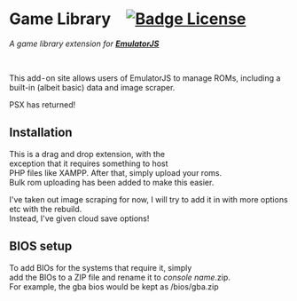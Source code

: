 
# Game Library [![Badge License]][License]

*A game library extension for* ***[EmulatorJS]***

<br>

This add - on site allows users of EmulatorJS to manage ROMs, including a built-in (albeit basic) data and image scraper.<br>

PSX has returned!
<br>

## Installation

This is a drag and drop extension, with the <br>
exception that it requires something to host <br>
PHP files like XAMPP. After that, simply upload your roms.<br>
Bulk rom uploading has been added to make this easier.

I've taken out image scraping for now, I will try to add it in with more options etc with the rebuild.<br>
Instead, I've given cloud save options!

## BIOS setup

To add BIOs for the systems that require it, simply<br />
add the BIOs to a ZIP file and rename it to *console name*.zip.<br />
For example, the gba bios would be kept as /bios/gba.zip <br />

<!----------------------------------------------------------------------------->

[Badge License]: https://img.shields.io/badge/license-GPL-blue

[EmulatorJS]: https://github.com/EmulatorJS/emulatorjs

[License]: #
                
